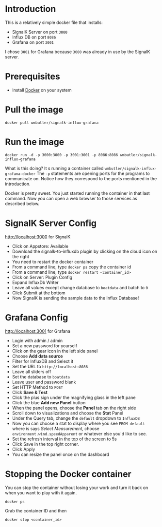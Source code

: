 # Introduction
This is a relatively simple docker file that installs:

- SignalK Server on port `3000`
- Influx DB on port `8086`
- Grafana on port `3001`

I chose `3001` for Grafana because `3000` was already in use by the SignalK server.

# Prerequisites
- Install [Docker](https://www.docker.com/get-started) on your system

# Pull the image

```
docker pull wmbutler/signalk-influx-grafana
```
# Run the image

```
docker run -d -p 3000:3000 -p 3001:3001 -p 8086:8086 wmbutler/signalk-influx-grafana
```

What is this doing? It
s running a container called `wmbutler/signalk-influx-grafana-docker` The `-p` statements are opening ports for the programs to communicate on. Notice how they correspond to the ports mentioned in the introduction.

Docker is pretty sweet. You just started running the container in that last command. Now you can open a web browser to those services as described below.

# SignalK Server Config

[http://localhost:3000](http://localhost:3000) for SignalK

- Click on Appstore: Available
- Download the signalk-to-influxdb plugin by clicking on the cloud icon on the right
- You need to restart the docker container
- From a command line, type `docker ps` copy the container id
- From a command line, type `docker restart <container_id>`
- Click on Server: Plugin Config
- Expand InfluxDb Writer
- Leave all values except change database to `boatdata` and batch to `0`
- Click Submit at the bottom
- Now SignalK is sending the sample data to the Influx Database!


# Grafana Config

[http://localhost:3001](http://localhost:3001) for Grafana

- Login with admin / admin
- Set a new password for yourself
- Click on the gear icon in the left side panel
- Choose **Add data source**
- Filter for InfluxDB and Select it
- Set the URL to `http://localhost:8086`
- Leave all sliders off
- Set the database to `boatdata`
- Leave user and password blank
- Set HTTP Method to `POST`
- Click **Save & Test**
- Click the plus sign under the magnifying glass in the left pane
- Click the blue **Add new Panel** button
- When the panel opens, choose the **Panel** tab on the right side
- Scroll down to visualizations and choose the **Stat** Panel
- Under the Query tab, change the `default` dropdown to `InfluxDB`
- Now you can choose a stat to display where you see `FROM default` where is says *Select Measurement*, choose `environment.wind.speedApparent` or whatever else you'd like to see.
- Set the refresh interval in the top of the screen to 5s
- Click Save in the top right corner.
- Click Apply
- You can resize the panel once on the dashboard

# Stopping the Docker container

You can stop the container without losing your work and turn it back on when you want to play with it again.

```
docker ps
```
Grab the container ID and then

```
docker stop <container_id>
```